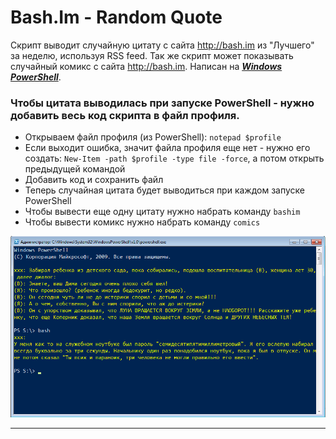 # Bash.Im - Random Quote

Скрипт выводит случайную цитату с сайта http://bash.im из "Лучшего" за неделю, используя RSS feed. 
Так же скрипт может показывать случайный комикс с сайта http://bash.im.
Написан на [***Windows PowerShell***](https://ru.wikipedia.org/wiki/Windows_PowerShell).

### Чтобы цитата выводилась при запуске PowerShell - нужно добавить весь код скрипта в файл профиля.
- Открываем файл профиля (из PowerShell): `notepad $profile`
- Если выходит ошибка, значит файла профиля еще нет - нужно его создать: `New-Item -path $profile -type file -force`, а потом открыть предыдущей командой
- Добавить код и сохранить файл
- Теперь случайная цитата будет выводиться при каждом запуске PowerShell
- Чтобы вывести еще одну цитату нужно набрать команду `bashim`
- Чтобы вывести комикс нужно набрать команду `comics`

![Скрипт за работой](screenshot.png)

***
